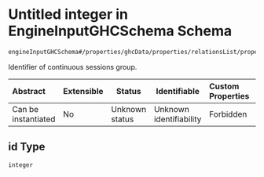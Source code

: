 # Untitled integer in EngineInputGHCSchema Schema

```txt
engineInputGHCSchema#/properties/ghcData/properties/relationsList/properties/consecutiveGroups/items/properties/id
```

Identifier of continuous sessions group.


| Abstract            | Extensible | Status         | Identifiable            | Custom Properties | Additional Properties | Access Restrictions | Defined In                                                         |
| :------------------ | ---------- | -------------- | ----------------------- | :---------------- | --------------------- | ------------------- | ------------------------------------------------------------------ |
| Can be instantiated | No         | Unknown status | Unknown identifiability | Forbidden         | Allowed               | none                | [ghc.schema.json\*](../out/ghc.schema.json "open original schema") |

## id Type

`integer`
